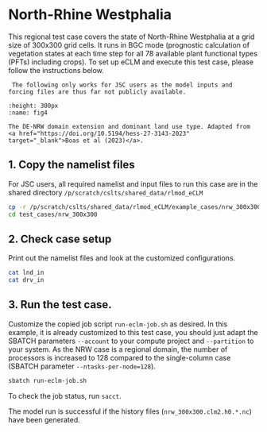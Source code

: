 # North-Rhine Westphalia

This regional test case covers the state of North-Rhine Westphalia at a grid size of 300x300 grid cells. It runs in BGC mode (prognostic calculation of vegetation states at each time step for all 78 available plant functional types (PFTs) including crops). To set up eCLM and execute this test case, please follow the instructions below.

```{attention}
 The following only works for JSC users as the model inputs and forcing files are thus far not publicly available.
```

```{figure} ../images/nrw_boas.png
:height: 300px
:name: fig4

The DE-NRW domain extension and dominant land use type. Adapted from <a href="https://doi.org/10.5194/hess-27-3143-2023" target="_blank">Boas et al (2023)</a>.
```

## 1. Copy the namelist files
For JSC users, all required namelist and input files to run this case are in the shared directory `/p/scratch/cslts/shared_data/rlmod_eCLM`

```sh
cp -r /p/scratch/cslts/shared_data/rlmod_eCLM/example_cases/nrw_300x300  test_cases/
cd test_cases/nrw_300x300
```

## 2. Check case setup

Print out the namelist files and look at the customized configurations.

```sh
cat lnd_in
cat drv_in
```

## 3. Run the test case.

Customize the copied job script `run-eclm-job.sh` as desired. In this example, it is already customized to this test case, you should just adapt the SBATCH parameters `--account` to your compute project and `--partition` to your system. As the NRW case is a regional domain, the number of processors is increased to 128 compared to the single-column case (SBATCH parameter `--ntasks-per-node=128`). 

```sh
sbatch run-eclm-job.sh
```
To check the job status, run `sacct`.

The model run is successful if the history files (`nrw_300x300.clm2.h0.*.nc`) have been generated.
